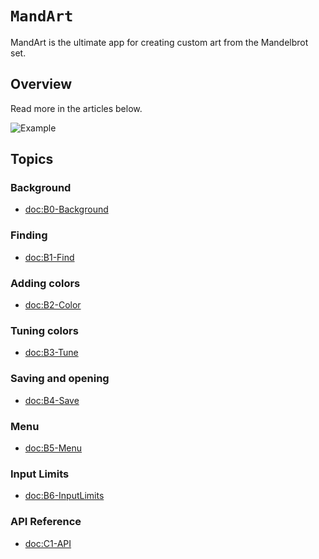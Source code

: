 # ``MandArt``

MandArt is the ultimate app for creating custom art from the Mandelbrot set. 

## Overview

Read more in the articles below.

![Example](mandart2.jpg)

## Topics


### Background

- <doc:B0-Background>

### Finding

- <doc:B1-Find>

### Adding colors

- <doc:B2-Color>

### Tuning colors

- <doc:B3-Tune>

### Saving and opening

- <doc:B4-Save>

### Menu

- <doc:B5-Menu>

### Input Limits

- <doc:B6-InputLimits>

### API Reference 

- <doc:C1-API>

